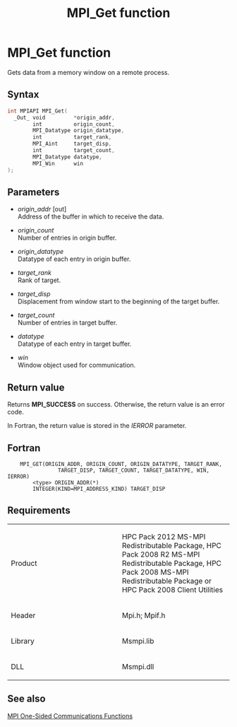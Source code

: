 ﻿---
title: MPI_Get function
TOCTitle: MPI_Get function
ms:assetid: 7255cdf7-1fdf-4780-9c50-9c7eb8b28297
ms:mtpsurl: https://msdn.microsoft.com/en-us/library/Dn473378(v=VS.85)
ms:contentKeyID: 59360914
ms.date: 03/28/2018
mtps_version: v=VS.85
f1_keywords:
- MPI_GET
- mpif/MPI_Get
- mpi/MPI_GET
dev_langs:
- C++
- C
---

# MPI\_Get function

Gets data from a memory window on a remote process.

## Syntax

``` c++
int MPIAPI MPI_Get(
  _Out_ void         *origin_addr,
        int          origin_count,
        MPI_Datatype origin_datatype,
        int          target_rank,
        MPI_Aint     target_disp,
        int          target_count,
        MPI_Datatype datatype,
        MPI_Win      win
);
```

## Parameters

  - *origin\_addr* \[out\]  
    Address of the buffer in which to receive the data.

  - *origin\_count*  
    Number of entries in origin buffer.

  - *origin\_datatype*  
    Datatype of each entry in origin buffer.

  - *target\_rank*  
    Rank of target.

  - *target\_disp*  
    Displacement from window start to the beginning of the target buffer.

  - *target\_count*  
    Number of entries in target buffer.

  - *datatype*  
    Datatype of each entry in target buffer.

  - *win*  
    Window object used for communication.

## Return value

Returns **MPI\_SUCCESS** on success. Otherwise, the return value is an error code.

In Fortran, the return value is stored in the *IERROR* parameter.

## Fortran

``` FORTRAN
    MPI_GET(ORIGIN_ADDR, ORIGIN_COUNT, ORIGIN_DATATYPE, TARGET_RANK,
                TARGET_DISP, TARGET_COUNT, TARGET_DATATYPE, WIN, IERROR)
        <type> ORIGIN_ADDR(*)
        INTEGER(KIND=MPI_ADDRESS_KIND) TARGET_DISP
```

## Requirements

<table>
<colgroup>
<col style="width: 50%" />
<col style="width: 50%" />
</colgroup>
<tbody>
<tr class="odd">
<td><p>Product</p></td>
<td><p>HPC Pack 2012 MS-MPI Redistributable Package, HPC Pack 2008 R2 MS-MPI Redistributable Package, HPC Pack 2008 MS-MPI Redistributable Package or HPC Pack 2008 Client Utilities</p></td>
</tr>
<tr class="even">
<td><p>Header</p></td>
<td>Mpi.h;
Mpif.h</td>
</tr>
<tr class="odd">
<td><p>Library</p></td>
<td>Msmpi.lib</td>
</tr>
<tr class="even">
<td><p>DLL</p></td>
<td>Msmpi.dll</td>
</tr>
</tbody>
</table>


## See also

[MPI One-Sided Communications Functions](mpi-one-sided-communications-functions.md)

